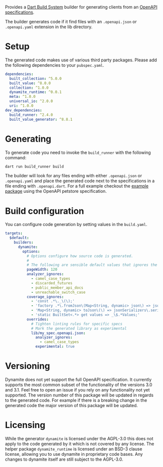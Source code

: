 Provides a [Dart Build System](https://github.com/dart-lang/build) builder for generating clients from an [OpenAPI specifications](https://swagger.io/specification/).

The builder generates code if it find files with an `.openapi.json` or `.openapi.yaml` extension in the lib directory.

# Setup

The generated code makes use of various third party packages. Please add the following dependencies to your `pubspec.yaml`.
```yaml
dependencies:
  built_collection: ^5.0.0
  built_value: ^8.0.0
  collection: ^1.0.0
  dynamite_runtime: ^0.0.1
  meta: ^1.0.0
  universal_io: ^2.0.0
  uri: ^1.0.0
dev_dependencies:
  build_runner: ^2.4.0
  built_value_generator: ^8.8.1
```

# Generating

To generate code you need to invoke the `build_runner` with the following command:
```sh
dart run build_runner build
``` 
The builder will look for any files ending with either `.openapi.json` or `.openapi.yaml` and place the generated code next to the specifications in a file ending with `.openapi.dart`.
For a full example checkout the [example package](https://github.com/nextcloud/neon/tree/main/packages/dynamite/dynamite/example) using the OpenAPI petstore specification.


# Build configuration

You can configure code generation by setting values in the `build.yaml`.

```yaml
targets:
  $default:
    builders:
      dynamite:
        options:
          # Options configure how source code is generated.
          #
          # The following are sensible default values that ignores the schemas for the coverage.
          pageWidth: 120
          analyzer_ignores:
            - camel_case_types
            - discarded_futures
            - public_member_api_docs
            - unreachable_switch_case
          coverage_ignores:
            - 'const .*\._\(\);'
            - 'factory .*\.fromJson\(Map<String, dynamic> json\) => jsonSerializers\.deserializeWith\(serializer, json\)!;'
            - 'Map<String, dynamic> toJson\(\) => jsonSerializers\.serializeWith\(serializer, this\)! as Map<String, dynamic>;'
            - 'static BuiltSet<.*> get values => _\$.*Values;'
          overrides:
            # Tighten linting rules for specific specs
            # Mark the generated library as experimental
            lib/my_spec.openapi.json:
              analyzer_ignores:
                - camel_case_types
              experimental: true

```

# Versioning

Dynamite does not yet support the full OpenAPI specification. It currently supports the most common subset of the functionality of the versions 3.0 and 3.1.
Feel free to open an issue if you rely on any functionality not yet supported.
The version number of this package will be updated in regards to the generated code. For example if there is a breaking change in the generated code the major version of this package will be updated.

# Licensing

While the generator `dynamite` is licensed under the AGPL-3.0 this does not apply to the code generated by it which is not covered by any license.
The helper package `dynamite_runtime` is licensed under an BSD-3 clause license, allowing you to use dynamite in proprietary code bases.
Any changes to dynamite itself are still subject to the AGPL-3.0.
